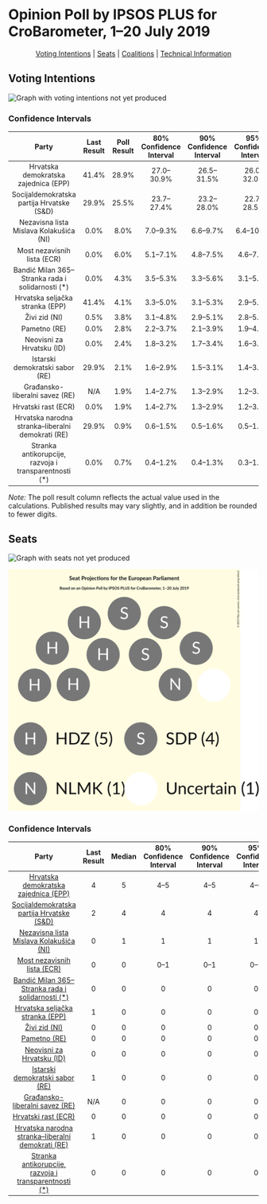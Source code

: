 # Opinion Poll by IPSOS PLUS for CroBarometer, 1–20 July 2019

<p align="center"><a href="#voting-intentions">Voting Intentions</a> | <a href="#seats">Seats</a> | <a href="#coalitions">Coalitions</a> | <a href="#technical-information">Technical Information</a></p>

## Voting Intentions

![Graph with voting intentions not yet produced](2019-07-20-IPSOSPLUS.png "Voting Intentions")

### Confidence Intervals

| Party | Last Result | Poll Result | 80% Confidence Interval | 90% Confidence Interval | 95% Confidence Interval | 99% Confidence Interval |
|:-----:|:-----------:|:-----------:|:-----------------------:|:-----------------------:|:-----------------------:|:-----------------------:|
| Hrvatska demokratska zajednica (EPP) | 41.4% | 28.9% | 27.0–30.9% |26.5–31.5% |26.0–32.0% |25.1–33.0% |
| Socijaldemokratska partija Hrvatske (S&D) | 29.9% | 25.5% | 23.7–27.4% |23.2–28.0% |22.7–28.5% |21.9–29.4% |
| Nezavisna lista Mislava Kolakušića (NI) | 0.0% | 8.0% | 7.0–9.3% |6.6–9.7% |6.4–10.0% |5.9–10.7% |
| Most nezavisnih lista (ECR) | 0.0% | 6.0% | 5.1–7.1% |4.8–7.5% |4.6–7.7% |4.2–8.3% |
| Bandić Milan 365–Stranka rada i solidarnosti (*) | 0.0% | 4.3% | 3.5–5.3% |3.3–5.6% |3.1–5.8% |2.8–6.4% |
| Hrvatska seljačka stranka (EPP) | 41.4% | 4.1% | 3.3–5.0% |3.1–5.3% |2.9–5.6% |2.6–6.1% |
| Živi zid (NI) | 0.5% | 3.8% | 3.1–4.8% |2.9–5.1% |2.8–5.3% |2.5–5.8% |
| Pametno (RE) | 0.0% | 2.8% | 2.2–3.7% |2.1–3.9% |1.9–4.1% |1.7–4.6% |
| Neovisni za Hrvatsku (ID) | 0.0% | 2.4% | 1.8–3.2% |1.7–3.4% |1.6–3.6% |1.3–4.0% |
| Istarski demokratski sabor (RE) | 29.9% | 2.1% | 1.6–2.9% |1.5–3.1% |1.4–3.3% |1.2–3.7% |
| Građansko-liberalni savez (RE) | N/A | 1.9% | 1.4–2.7% |1.3–2.9% |1.2–3.1% |1.0–3.4% |
| Hrvatski rast (ECR) | 0.0% | 1.9% | 1.4–2.7% |1.3–2.9% |1.2–3.1% |1.0–3.4% |
| Hrvatska narodna stranka–liberalni demokrati (RE) | 29.9% | 0.9% | 0.6–1.5% |0.5–1.6% |0.5–1.8% |0.4–2.1% |
| Stranka antikorupcije, razvoja i transparentnosti (*) | 0.0% | 0.7% | 0.4–1.2% |0.4–1.3% |0.3–1.5% |0.2–1.8% |

*Note:* The poll result column reflects the actual value used in the calculations. Published results may vary slightly, and in addition be rounded to fewer digits.

## Seats

![Graph with seats not yet produced](2019-07-20-IPSOSPLUS-seats.png "Seats")

![Graph with seating plan not yet produced](2019-07-20-IPSOSPLUS-seating-plan.png "Seating Plan")

### Confidence Intervals

| Party | Last Result | Median | 80% Confidence Interval | 90% Confidence Interval | 95% Confidence Interval | 99% Confidence Interval |
|:-----:|:-----------:|:------:|:-----------------------:|:-----------------------:|:-----------------------:|:-----------------------:|
| <a href="#hrvatska-demokratska-zajednica-(epp)">Hrvatska demokratska zajednica (EPP)</a> | 4 | 5 | 4–5 |4–5 |4–6 |4–6 |
| <a href="#socijaldemokratska-partija-hrvatske-(s&d)">Socijaldemokratska partija Hrvatske (S&D)</a> | 2 | 4 | 4 |4 |4 |4–5 |
| <a href="#nezavisna-lista-mislava-kolakušića-(ni)">Nezavisna lista Mislava Kolakušića (NI)</a> | 0 | 1 | 1 |1 |1 |1 |
| <a href="#most-nezavisnih-lista-(ecr)">Most nezavisnih lista (ECR)</a> | 0 | 0 | 0–1 |0–1 |0–1 |0–1 |
| <a href="#bandić-milan-365–stranka-rada-i-solidarnosti-(*)">Bandić Milan 365–Stranka rada i solidarnosti (*)</a> | 0 | 0 | 0 |0 |0 |0 |
| <a href="#hrvatska-seljačka-stranka-(epp)">Hrvatska seljačka stranka (EPP)</a> | 1 | 0 | 0 |0 |0 |0–1 |
| <a href="#živi-zid-(ni)">Živi zid (NI)</a> | 0 | 0 | 0 |0 |0 |0 |
| <a href="#pametno-(re)">Pametno (RE)</a> | 0 | 0 | 0 |0 |0 |0 |
| <a href="#neovisni-za-hrvatsku-(id)">Neovisni za Hrvatsku (ID)</a> | 0 | 0 | 0 |0 |0 |0 |
| <a href="#istarski-demokratski-sabor-(re)">Istarski demokratski sabor (RE)</a> | 1 | 0 | 0 |0 |0 |0 |
| <a href="#građansko-liberalni-savez-(re)">Građansko-liberalni savez (RE)</a> | N/A | 0 | 0 |0 |0 |0 |
| <a href="#hrvatski-rast-(ecr)">Hrvatski rast (ECR)</a> | 0 | 0 | 0 |0 |0 |0 |
| <a href="#hrvatska-narodna-stranka–liberalni-demokrati-(re)">Hrvatska narodna stranka–liberalni demokrati (RE)</a> | 1 | 0 | 0 |0 |0 |0 |
| <a href="#stranka-antikorupcije,-razvoja-i-transparentnosti-(*)">Stranka antikorupcije, razvoja i transparentnosti (*)</a> | 0 | 0 | 0 |0 |0 |0 |

